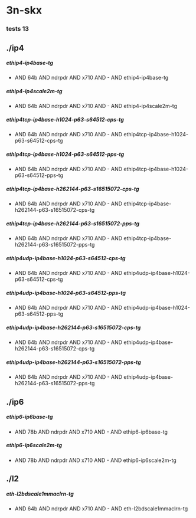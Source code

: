 # 3n-skx
### tests 13
## ./ip4
##### ethip4-ip4base-tg
- AND 64b AND ndrpdr AND x710 AND - AND ethip4-ip4base-tg
##### ethip4-ip4scale2m-tg
- AND 64b AND ndrpdr AND x710 AND - AND ethip4-ip4scale2m-tg
##### ethip4tcp-ip4base-h1024-p63-s64512-cps-tg
- AND 64b AND ndrpdr AND x710 AND - AND ethip4tcp-ip4base-h1024-p63-s64512-cps-tg
##### ethip4tcp-ip4base-h1024-p63-s64512-pps-tg
- AND 64b AND ndrpdr AND x710 AND - AND ethip4tcp-ip4base-h1024-p63-s64512-pps-tg
##### ethip4tcp-ip4base-h262144-p63-s16515072-cps-tg
- AND 64b AND ndrpdr AND x710 AND - AND ethip4tcp-ip4base-h262144-p63-s16515072-cps-tg
##### ethip4tcp-ip4base-h262144-p63-s16515072-pps-tg
- AND 64b AND ndrpdr AND x710 AND - AND ethip4tcp-ip4base-h262144-p63-s16515072-pps-tg
##### ethip4udp-ip4base-h1024-p63-s64512-cps-tg
- AND 64b AND ndrpdr AND x710 AND - AND ethip4udp-ip4base-h1024-p63-s64512-cps-tg
##### ethip4udp-ip4base-h1024-p63-s64512-pps-tg
- AND 64b AND ndrpdr AND x710 AND - AND ethip4udp-ip4base-h1024-p63-s64512-pps-tg
##### ethip4udp-ip4base-h262144-p63-s16515072-cps-tg
- AND 64b AND ndrpdr AND x710 AND - AND ethip4udp-ip4base-h262144-p63-s16515072-cps-tg
##### ethip4udp-ip4base-h262144-p63-s16515072-pps-tg
- AND 64b AND ndrpdr AND x710 AND - AND ethip4udp-ip4base-h262144-p63-s16515072-pps-tg
## ./ip6
##### ethip6-ip6base-tg
- AND 78b AND ndrpdr AND x710 AND - AND ethip6-ip6base-tg
##### ethip6-ip6scale2m-tg
- AND 78b AND ndrpdr AND x710 AND - AND ethip6-ip6scale2m-tg
## ./l2
##### eth-l2bdscale1mmaclrn-tg
- AND 64b AND ndrpdr AND x710 AND - AND eth-l2bdscale1mmaclrn-tg
